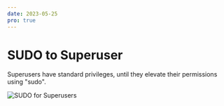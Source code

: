 ```yaml
---
date: 2023-05-25
pro: true
---
```


# SUDO to Superuser
Superusers have standard privileges, until they elevate their permissions using "sudo".

![SUDO for Superusers](/images/show/sudo.png)
